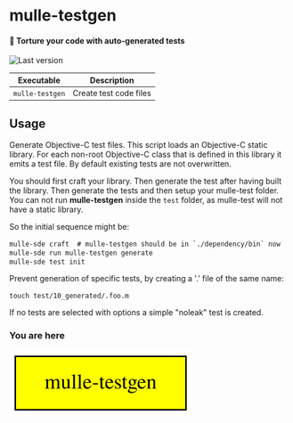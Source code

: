 # mulle-testgen

#### 🦟 Torture your code with auto-generated tests

![Last version](https://img.shields.io/github/tag/mulle-foundation/mulle-testgen.svg)


Executable        | Description
------------------|--------------------------------
`mulle-testgen`   | Create test code files



## Usage

Generate Objective-C test files. This script loads an Objective-C static
library. For each non-root Objective-C class that is defined in this
library it emits a test file. By default existing tests are not overwritten.

You should first craft your library. Then generate the test after having
built the library. Then generate the tests and then setup your mulle-test
folder. You can not run **mulle-testgen** inside the `test` folder, as
mulle-test will not have a static library.

So the initial sequence might be:

```
mulle-sde craft  # mulle-testgen should be in `./dependency/bin` now
mulle-sde run mulle-testgen generate
mulle-sde test init
```


Prevent generation of specific tests, by creating a '.' file of the same
name:

```
touch test/10_generated/.foo.m
```

If no tests are selected with options a simple "noleak" test is created.



### You are here

![Overview](overview.dot.svg)
